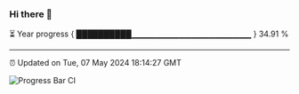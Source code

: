 ### Hi there 👋

⏳ Year progress { ██████████▁▁▁▁▁▁▁▁▁▁▁▁▁▁▁▁▁▁▁▁ } 34.91 %

---

⏰ Updated on Tue, 07 May 2024 18:14:27 GMT

![Progress Bar CI](https://github.com/liununu/liununu/workflows/Progress%20Bar%20CI/badge.svg)
